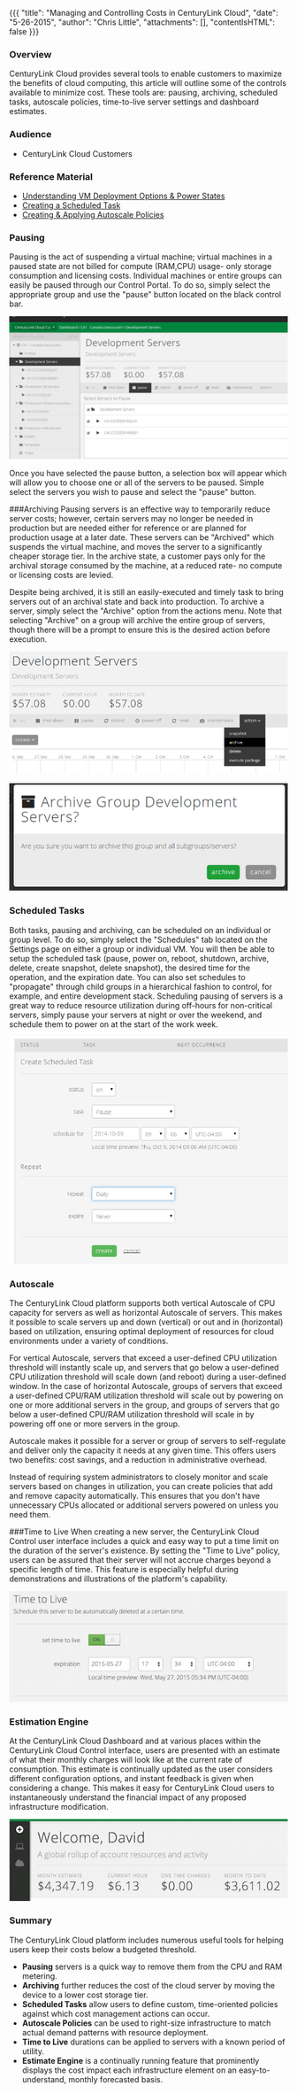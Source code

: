 {{{
  "title": "Managing and Controlling Costs in CenturyLink Cloud",
  "date": "5-26-2015",
  "author": "Chris Little",
  "attachments": [],
  "contentIsHTML": false
}}}

### Overview
<p>CenturyLink Cloud provides several tools to enable customers to maximize the benefits of cloud computing, this article will outline some of the controls available to minimize cost. These tools are: pausing, archiving, scheduled tasks, autoscale policies, time-to-live server settings and dashboard estimates.</p>

### Audience
+ CenturyLink Cloud Customers

### Reference Material

+ [Understanding VM Deployment Options &amp; Power States](https://www.centurylinkcloud.com/knowledge-base/servers/understanding-vm-deployment-options-and-power-states/)
+ [Creating a Scheduled Task](https://www.centurylinkcloud.com/knowledge-base/servers/creating-a-scheduled-task/)
+ [Creating &amp; Applying Autoscale Policies](https://www.centurylinkcloud.com/knowledge-base/autoscale/creating-and-applying-autoscale-policies/)

### Pausing
Pausing is the act of suspending a virtual machine; virtual machines in a paused state are not billed for compute (RAM,CPU) usage- only storage consumption and licensing costs. Individual machines or entire groups can easily be paused through our Control
Portal. To do so, simply select the appropriate group and use the "pause" button located on the black control bar.

![](../images/pausing.png)

Once you have selected the pause button, a selection box will appear which will allow you to choose one or all of the servers to be paused. Simple select the servers you wish to pause and select the "pause" button.</p>

###Archiving
Pausing servers is an effective way to temporarily reduce server costs; however, certain servers may no longer be needed in production but are needed either for reference or are planned for production usage at a later date. These servers can be "Archived" which suspends the virtual machine, and moves the server to a significantly cheaper storage tier. In the archive state, a customer pays only for the archival storage consumed by the machine, at a reduced rate- no compute or licensing costs are levied.

Despite being archived, it is still an easily-executed and timely task to bring servers out of an archival state and back into production. To archive a server, simply select the "Archive" option from the actions menu. Note that selecting "Archive" on a group will archive the entire group of servers, though there will be a prompt to ensure this is the desired action before execution.

![](../images/archiving_1.png)

![](../images/archiving_2.png)

### Scheduled Tasks

Both tasks, pausing and archiving, can be scheduled on an individual or group level. To do so, simply select the "Schedules" tab located on the Settings page on either a group or individual VM. You will then be able to setup the scheduled task (pause, power on, reboot, shutdown, archive, delete, create snapshot, delete snapshot), the desired time for the operation, and the expiration date. You can also set schedules to "propagate" through child groups in a hierarchical fashion to control, for example, and entire development stack. Scheduling pausing of servers is a great way to reduce resource utilization during off-hours for non-critical servers, simply pause your servers at night or over the weekend, and schedule them to power on at the start of the work week.</p>

![](../images/scheduled_tasks.png)

### Autoscale
<p>The CenturyLink Cloud platform supports both vertical Autoscale of CPU capacity for servers as well as horizontal Autoscale of servers. This makes it possible to scale servers up and down (vertical) or out and in (horizontal) based on utilization, ensuring optimal deployment of resources for cloud environments under a variety of conditions.

For vertical Autoscale, servers that exceed a user-defined CPU utilization threshold will instantly scale up, and servers that go below a user-defined CPU utilization threshold will scale down (and reboot) during a user-defined window. In the case of horizontal Autoscale, groups of servers that exceed a user-defined CPU/RAM utilization threshold will scale out by powering on one or more additional servers in the group, and groups of servers that go below a user-defined CPU/RAM utilization threshold will scale in by powering off one or more servers in the group.

Autoscale makes it possible for a server or group of servers to self-regulate and deliver only the capacity it needs at any given time. This offers users two benefits: cost savings, and a reduction in administrative overhead.

Instead of requiring system administrators to closely monitor and scale servers based on changes in utilization, you can create policies that add and remove capacity automatically. This ensures that you don't have unnecessary CPUs allocated or additional servers powered on unless you need them.

###Time to Live
When creating a new server, the CenturyLink Cloud Control user interface includes a quick and easy way to put a time limit on the duration of the server's existence.  By setting the "Time to Live" policy, users can be assured that their server will not accrue charges beyond a specific length of time.  This feature is especially helpful during demonstrations and illustrations of the platform's capability.

![](../images/time_to_live.png)

### Estimation Engine

At the CenturyLink Cloud Dashboard and at various places within the CenturyLink Cloud Control interface, users are presented with an estimate of what their monthly charges will look like at the current rate of consumption.  This estimate is continually updated as the user considers different configuration options, and instant feedback is given when considering a change. This makes it easy for CenturyLink Cloud users to instantaneously understand the financial impact of any proposed infrastructure modification.

![](../images/dashboard_cost.png)

### Summary
The CenturyLink Cloud platform includes numerous useful tools for helping users keep their costs below a budgeted threshold.
+ **Pausing** servers is a quick way to remove them from the CPU and RAM metering.
+ **Archiving** further reduces the cost of the cloud server by moving the device to a lower cost storage tier.
+ **Scheduled Tasks** allow users to define custom, time-oriented policies against which cost management actions can occur.
+ **Autoscale Policies** can be used to right-size infrastructure to match actual demand patterns with resource deployment.
+ **Time to Live** durations can be applied to servers with a known period of utility.
+ **Estimate Engine** is a continually running feature that prominently displays the cost impact each infrastructure element on an easy-to-understand, monthly forecasted basis.
